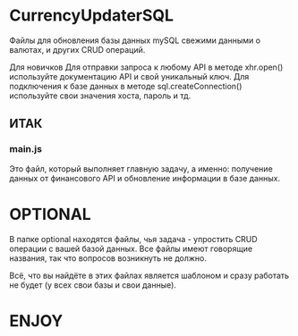 # CurrencyUpdaterSQL
Файлы для обновления базы данных mySQL свежими данными о валютах, и других CRUD операций.

Для новичков
Для отправки запроса к любому API в методе xhr.open() используйте документацию API и свой уникальный ключ.
Для подключения к базе данных в методе sql.createConnection() используйте свои значения хоста, пароль и тд.
## ИТАК

### main.js
Это файл, который выполняет главную задачу, а именно: получение данных от финансового API и обновление информации в базе данных.

# OPTIONAL
В папке optional находятся файлы, чья задача - упростить CRUD операции с вашей базой данных. Все файлы имеют говорящие названия, так что вопросов возникнуть не должно.

Всё, что вы найдёте в этих файлах является шаблоном и сразу работать не будет (у всех свои базы и свои данные).

# ENJOY